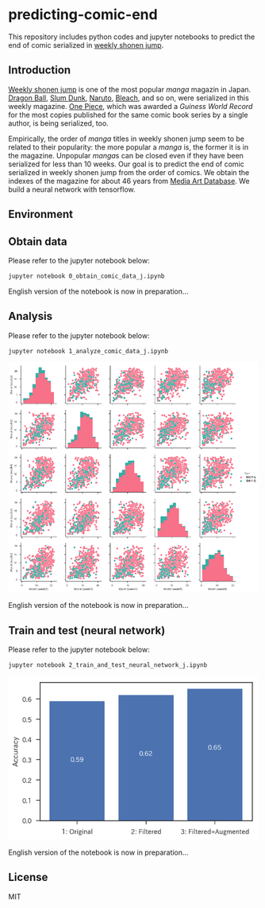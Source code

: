 # predicting-comic-end
This repository includes python codes and jupyter notebooks to predict the end of comic serialized in [weekly shonen jump](https://www.shonenjump.com).

## Introduction

[Weekly shonen jump](https://www.shonenjump.com) is one of the most popular *manga* magazin in Japan. 
[Dragon Ball](https://en.wikipedia.org/wiki/Dragon_Ball), [Slum Dunk](https://en.wikipedia.org/wiki/Slam_Dunk_(manga)), [Naruto](https://en.wikipedia.org/wiki/Naruto), [Bleach](https://en.wikipedia.org/wiki/Bleach_(manga)), and so on, were serialized in this weekly magazine. 
[One Piece](https://en.wikipedia.org/wiki/One_Piece), which was awarded a *Guiness World Record* for the most copies published for the same comic book series by a single author, is being serialized, too.

Empirically, the order of *manga* titles in weekly shonen jump seem to be related to their popularity: the more popular a *manga* is, the former it is in the magazine.
Unpopular *manga*s can be closed even if they have been serialized for less than 10 weeks. 
Our goal is to predict the end of comic serialized in weekly shonen jump from the order of comics.
We obtain the indexes of the magazine for about 46 years from [Media Art Database](https://mediaarts-db.bunka.go.jp/?utf8=%E2%9C%93&locale=en).
We build a neural network with tensorflow.

## Environment

## Obtain data 

Please refer to the jupyter notebook below:

```bash
jupyter notebook 0_obtain_comic_data_j.ipynb

```

English version of the notebook is now in preparation...

## Analysis

Please refer to the jupyter notebook below:

```bash
jupyter notebook 1_analyze_comic_data_j.ipynb

```

![pairplot.png](fig/pairplot.png)

English version of the notebook is now in preparation...

## Train and test (neural network) 

Please refer to the jupyter notebook below:

```bash
jupyter notebook 2_train_and_test_neural_network_j.ipynb

```

![acc.png](fig/acc.png)

English version of the notebook is now in preparation...


## License
MIT
